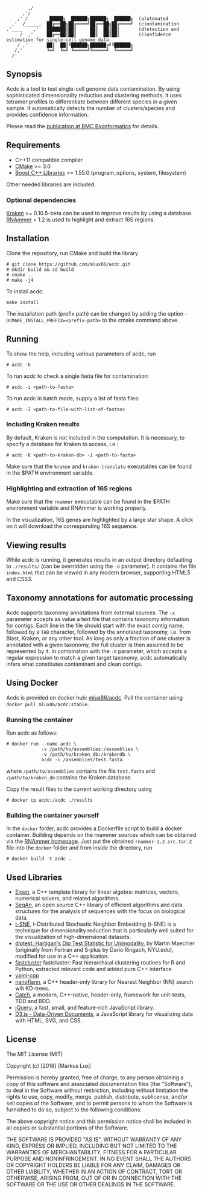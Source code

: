 ```
        ,/
      ,'/
    ,' /        █████╗  ██████╗██████╗  ██████╗  (a)utomated
  ,'  /_____,  ██╔══██╗██╔════╝██╔══██╗██╔════╝  (c)ontamination
.'____    ,'   ███████║██║     ██║  ██║██║       (d)etection and
     /  ,'     ██╔══██║██║     ██║  ██║██║       (c)onfidence estimation for single-cell genome data
    / ,'       ██║  ██║╚██████╗██████╔╝╚██████╗
   /,'         ╚═╝  ╚═╝ ╚═════╝╚═════╝  ╚═════╝
  /'
```

## Synopsis

Acdc is a tool to test single-cell genome data contamination. By using sophisticated dimensionality
reduction and clustering methods, it uses tetramer profiles to differentiate between different
species in a given sample. It automatically detects the number of clusters/species and provides
confidence information.

Please read the [publication at BMC Bioinformatics](https://bmcbioinformatics.biomedcentral.com/articles/10.1186/s12859-016-1397-7) for details.

## Requirements

* C++11 compatible compiler
* [CMake](https://cmake.org/) >= 3.0
* [Boost C++ Libraries](http://www.boost.org) >= 1.55.0 (program_options, system, filesystem)

Other needed libraries are included.

### Optional dependencies

[Kraken](https://github.com/DerrickWood/kraken) >= 0.10.5-beta can be used to improve results by using a database.
[RNAmmer](http://www.cbs.dtu.dk/services/RNAmmer/) = 1.2 is used to highlight and extract 16S regions.

## Installation

Clone the repository, run CMake and build the library

```
# git clone https://github.com/mlux86/acdc.git
# mkdir build && cd build
# cmake ..
# make -j4
```

To install acdc:

```
make install
```

The installation path (prefix path) can be changed by adding the option `-DCMAKE_INSTALL_PREFIX=<prefix-path>` to the cmake command above.

## Running

To show the help, including various parameters of acdc, run

```
# acdc -h
```

To run acdc to check a single fasta file for contamination:

```
# acdc -i <path-to-fasta>
```

To run acdc in batch mode, supply a list of fasta files:

```
# acdc -I <path-to-file-with-list-of-fastas>
```

### Including Kraken results

By default, Kraken is not included in the computation. It is necessary, to specify a database for Kraken to access, i.e.:

```
# acdc -K <path-to-kraken-db> -i <path-to-fasta>
```

Make sure that the `kraken` and `kraken-translate` executables can be found in the $PATH environment variable.

### Highlighting and extraction of 16S regions

Make sure that the `rnammer` executable can be found in the $PATH environment variable and RNAmmer is working properly.

In the visualization, 16S genes are highlighted by a large star shape. A click on it will download the corresponding 16S sequence.

## Viewing results

While acdc is running, it generates results in an output directory defaulting to `./results/` (can be overridden using the `-o` parameter).
It contains the file `index.html` that can be viewed in any modern browser, supporting HTML5 and CSS3.

## Taxonomy annotations for automatic processing

Acdc supports taxonomy annotations from external sources. The `-x` parameter accepts as value a text file that contains taxonomy information for contigs. Each line in the file should start with the exact contig name, followed by a `TAB` character, followed by the annotated taxonomy, i.e. from Blast, Kraken, or any other tool. As long as only a fraction of one cluster is annotated with a given taxonomy, the full cluster is then assumed to be represented by it. In combination with the `-X` parameter, which accepts a regular expression to match a given target taxonomy, acdc automatically infers what constitutes contaminant and clean contigs.

## Using Docker 

Acdc is provided on docker hub: [mlux86/acdc](https://hub.docker.com/r/mlux86/acdc/). Pull the container using `docker pull mlux86/acdc:stable`.

### Running the container

Run acdc as follows:

```
# docker run --name acdc \
             -v /path/to/assemblies:/assemblies \
             -v /path/to/kraken_db:/krakendb \
             acdc -i /assemblies/test.fasta

```

where `/path/to/assemblies` contains the file `test.fasta` and `/path/to/kraken_db` contains the Kraken database. 

Copy the result files to the current working directory using

```
# docker cp acdc:/acdc ./results
```

### Building the container yourself

In the `docker` folder, acdc provides a Dockerfile script to build a docker container. Building
depends on the rnammer sources which can be obtained via the [RNAmmer
homepage](http://www.cbs.dtu.dk/services/RNAmmer/). Just put the obtained `rnammer-1.2.src.tar.Z`
file into the `docker` folder and from inside the directory, run

```
# docker build -t acdc .
```

## Used Libraries

* [Eigen](http://eigen.tuxfamily.org/), a C++ template library for linear algebra: matrices, vectors, numerical solvers, and related algorithms.
* [SeqAn](http://www.seqan.de/), an open source C++ library of efficient algorithms and data structures for the analysis of sequences with the focus on biological data.
* [t-SNE](https://lvdmaaten.github.io/tsne/), t-Distributed Stochastic Neighbor Embedding (t-SNE) is a technique for dimensionality reduction that is particularly well suited for the visualization of high-dimensional datasets.
* [diptest: Hartigan's Dip Test Statistic for Unimodality](https://cran.r-project.org/web/packages/diptest/), by Martin Maechler (originally from Fortran and S-plus by Dario Ringach, NYU.edu), modified for use in a C++ application.
* [fastcluster](http://danifold.net/fastcluster.html) fastcluster: Fast hierarchical clustering routines for R and Python, extracted relevant code and added pure C++ interface
* [yaml-cpp](https://github.com/jbeder/yaml-cpp)
* [nanoflann](https://github.com/jlblancoc/nanoflann), a C++ header-only library for Nearest Neighbor (NN) search wih KD-trees.
* [Catch](https://github.com/philsquared/Catch), a modern, C++-native, header-only, framework for unit-tests, TDD and BDD.
* [jQuery](https://jquery.com/), a fast, small, and feature-rich JavaScript library.
* [D3.js - Data-Driven Documents](https://d3js.org/), a JavaScript library for visualizing data with HTML, SVG, and CSS.

## License

The MIT License (MIT)

Copyright (c) [2018] [Markus Lux]

Permission is hereby granted, free of charge, to any person obtaining a copy
of this software and associated documentation files (the "Software"), to deal
in the Software without restriction, including without limitation the rights
to use, copy, modify, merge, publish, distribute, sublicense, and/or sell
copies of the Software, and to permit persons to whom the Software is
furnished to do so, subject to the following conditions:

The above copyright notice and this permission notice shall be included in all
copies or substantial portions of the Software.

THE SOFTWARE IS PROVIDED "AS IS", WITHOUT WARRANTY OF ANY KIND, EXPRESS OR
IMPLIED, INCLUDING BUT NOT LIMITED TO THE WARRANTIES OF MERCHANTABILITY,
FITNESS FOR A PARTICULAR PURPOSE AND NONINFRINGEMENT. IN NO EVENT SHALL THE
AUTHORS OR COPYRIGHT HOLDERS BE LIABLE FOR ANY CLAIM, DAMAGES OR OTHER
LIABILITY, WHETHER IN AN ACTION OF CONTRACT, TORT OR OTHERWISE, ARISING FROM,
OUT OF OR IN CONNECTION WITH THE SOFTWARE OR THE USE OR OTHER DEALINGS IN THE
SOFTWARE.
